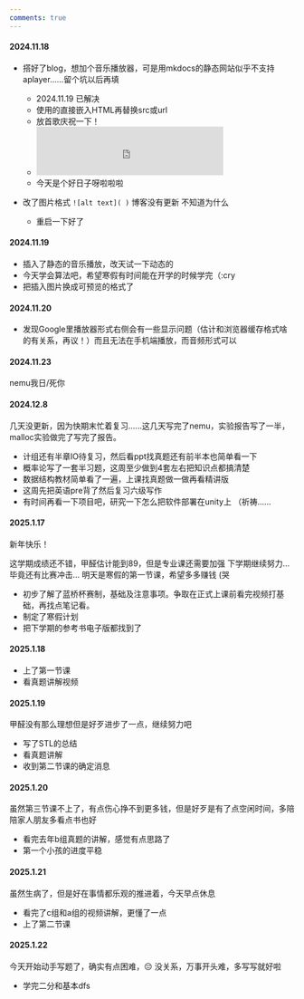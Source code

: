 ```yaml
---
comments: true
---
```


#### 2024.11.18
* 搭好了blog，想加个音乐播放器，可是用mkdocs的静态网站似乎不支持aplayer......留个坑以后再填
  * 2024.11.19 已解决 
  * 使用的直接嵌入HTML再替换src或url
  * 放首歌庆祝一下！
  * <iframe
    frameborder="no"
    border="0"
    marginwidth="0"
    marginheight="0"
    width=330
    height=86
    src="https://music.163.com/outchain/player?type=2&id=2154503383&auto=1&height=66">
    </iframe>
  * 今天是个好日子呀啦啦啦

* 改了图片格式 `![alt text]( )` 博客没有更新 不知道为什么
    * 重启一下好了 

#### 2024.11.19
* 插入了静态的音乐播放，改天试一下动态的
* 今天学会算法吧，希望寒假有时间能在开学的时候学完（:cry
* 把插入图片换成可预览的格式了

#### 2024.11.20
* 发现Google里播放器形式右侧会有一些显示问题（估计和浏览器缓存格式啥的有关系，再议！）而且无法在手机端播放，而音频形式可以

#### 2024.11.23
nemu我日/死你

#### 2024.12.8
几天没更新，因为快期末忙着复习......这几天写完了nemu，实验报告写了一半，malloc实验做完了写完了报告。
* 计组还有半章IO待复习，然后看ppt找真题还有前半本也简单看一下
* 概率论写了一套半习题，这周至少做到4套左右把知识点都搞清楚
* 数据结构教材简单看了一遍，上课找真题做一做再看精讲版
* 这周先把英语pre背了然后复习六级写作
* 有时间再看一下项目吧，研究一下怎么把软件部署在unity上
  （祈祷......

#### 2025.1.17
新年快乐！

这学期成绩还不错，甲醛估计能到89，但是专业课还需要加强
下学期继续努力...毕竟还有比赛冲击...
明天是寒假的第一节课，希望多多赚钱 (哭
* 初步了解了蓝桥杯赛制，基础及注意事项。争取在正式上课前看完视频打基础，再找点笔记看。
* 制定了寒假计划
* 把下学期的参考书电子版都找到了

#### 2025.1.18
* 上了第一节课
* 看真题讲解视频

#### 2025.1.19
甲醛没有那么理想但是好歹进步了一点，继续努力吧
* 写了STL的总结
* 看真题讲解
* 收到第二节课的确定消息

#### 2025.1.20
虽然第三节课不上了，有点伤心挣不到更多钱，但是好歹是有了点空闲时间，多陪陪家人朋友多看点书也好
* 看完去年b组真题的讲解，感觉有点思路了
* 第一个小孩的进度平稳

#### 2025.1.21
虽然生病了，但是好在事情都乐观的推进着，今天早点休息
* 看完了c组和a组的视频讲解，更懂了一点
* 上了第二节课 

#### 2025.1.22
今天开始动手写题了，确实有点困难，😔
没关系，万事开头难，多写写就好啦
* 学完二分和基本dfs